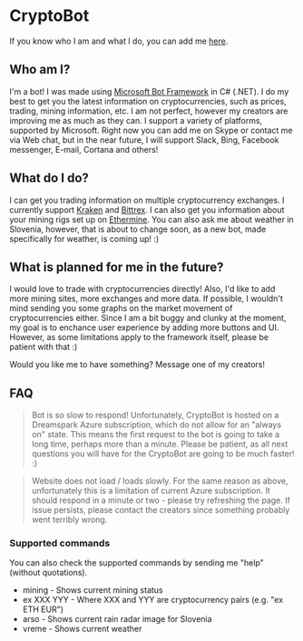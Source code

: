 # CryptoBot
If you know who I am and what I do, you can add me [here](http://skypecryptobot.azurewebsites.net/).

## Who am I?
I'm a bot! I was made using [Microsoft Bot Framework](https://dev.botframework.com/) in C# (.NET). I do my best to get you the latest information on cryptocurrencies, such as prices, trading, mining information, etc.  I am not perfect, however my creators are improving me as much as they can. I support a variety of platforms, supported by Microsoft. Right now you can add me on Skype or contact me via Web chat, but in the near future, I will support Slack, Bing, Facebook messenger, E-mail, Cortana and others!

## What do I do?
I can get you trading information on multiple cryptocurrency exchanges. I currently support [Kraken](https://www.kraken.com) and [Bittrex](https://bittrex.com/). I can also get you information about your mining rigs set up on [Ethermine](https://ethermine.org/). You can also ask me about weather in Slovenia, however, that is about to change soon, as a new bot, made specifically for weather, is coming up! :)

## What is planned for me in the future?
I would love to trade with cryptocurrencies directly! Also, I'd like to add more mining sites, more exchanges and more data. If possible, I wouldn't mind sending you some graphs on the market movement of cryptocurrencies either. Since I am a bit buggy and clunky at the moment, my goal is to enchance user experience by adding more buttons and UI. However, as some limitations apply to the framework itself, please be patient with that :)

Would you like me to have something? Message one of my creators!

## FAQ
> Bot is so slow to respond! 
Unfortunately, CryptoBot is hosted on a Dreamspark Azure subscription, which do not allow for an "always on" state. This means the first request to the bot is going to take a long time, perhaps more than a minute. Please be patient, as all next questions you will have for the CryptoBot are going to be much faster! :)

> Website does not load / loads slowly.
For the same reason as above, unfortunately this is a limitation of current Azure subscription. It should respond in a minute or two - please try refreshing the page. If issue persists, please contact the creators since something probably went terribly wrong.

### Supported commands
You can also check the supported commands by sending me "help" (without quotations). 

* mining - Shows current mining status
* ex XXX YYY - Where XXX and YYY are cryptocurrency pairs (e.g. \"ex ETH EUR\")
* arso - Shows current rain radar image for Slovenia
* vreme - Shows current weather



